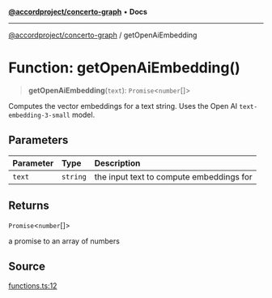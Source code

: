 [**@accordproject/concerto-graph**](../README.md) • **Docs**

***

[@accordproject/concerto-graph](../README.md) / getOpenAiEmbedding

# Function: getOpenAiEmbedding()

> **getOpenAiEmbedding**(`text`): `Promise`\<`number`[]\>

Computes the vector embeddings for a text string.
Uses the Open AI `text-embedding-3-small` model.

## Parameters

| Parameter | Type | Description |
| :------ | :------ | :------ |
| `text` | `string` | the input text to compute embeddings for |

## Returns

`Promise`\<`number`[]\>

a promise to an array of numbers

## Source

[functions.ts:12](https://github.com/accordproject/lab-concerto-graph/blob/3060b0365eb0e289450a7d39202b9f90093326a0/src/functions.ts#L12)

